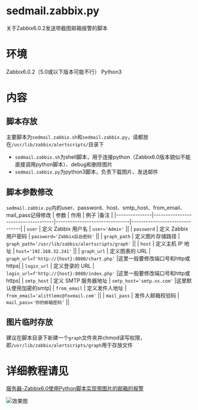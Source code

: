 # sedmail.zabbix.py
关于Zabbix6.0.2发送带截图邮箱报警的脚本
# 环境
Zabbix6.0.2（5.0或以下版本可能不行）
Python3
# 内容
## 脚本存放
主要脚本为`sedmail.zabbix.sh`和`sedmail.zabbix.py`，请都放在`/usr/lib/zabbix/alertscripts/`目录下
* `sedmail.zabbix.sh`为shell脚本，用于连接python（Zabbix6.0版本貌似不能直接调用python脚本）、debug和删除图片
* `sedmail.zabbix.py`为python3脚本，负责下载图片、发送邮件
## 脚本参数修改
`sedmail.zabbix.py`内的user、password、host、smtp_host、from_email、mail_pass记得修改
| 参数          | 作用                               | 例子                          |备注                          |
|---------------|------------------------------------|-------------------------------|-------------------------------|
| `user`        | 定义 Zabbix 用户名                 | `user='Admin'`               ||
| `password`    | 定义 Zabbix 用户密码               | `password='Zabbix后台密码'`   ||
| `graph_path`  | 定义图片存储路径                  | `graph_path='/usr/lib/zabbix/alertscripts/graph'` ||
| `host`        | 定义主机 IP 地址                   | `host='192.168.32.241'`      ||
| `graph_url`   | 定义图表的 URL                     | `graph_url=f'http://{host}:8080/chart.php'` |这里一般要修改端口号和http或https|
| `login_url`   | 定义登录的 URL                    | `login_url=f'http://{host}:8080/index.php'` |这里一般要修改端口号和http或https|
| `smtp_host`   | 定义 SMTP 服务器地址              | `smtp_host='smtp.xx.com'`    |这里默认使用加密的smtp|
| `from_email`  | 定义发件人地址                    | `from_email='alittlemc@foxmail.com'` ||
| `mail_pass`   | 发件人邮箱校验码                  | `mail_pass='你的邮箱密码'`     ||
  
## 图片临时存放
建议在脚本目录下新建一个`graph`文件夹并chmod读写权限，即`/usr/lib/zabbix/alertscripts/graph`用于存放文件


# 详细教程请见
[服务器-Zabbix6.0使用Python脚本实现带图片的邮箱的报警](https://www.cnblogs.com/alittlemc/p/17984208)

![效果图](https://img2024.cnblogs.com/blog/2928139/202401/2928139-20240124111257910-1882055126.png)

